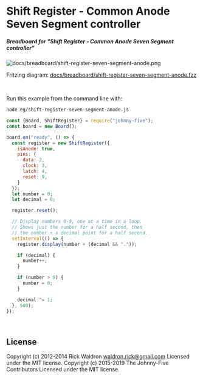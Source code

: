 <!--remove-start-->

# Shift Register - Common Anode Seven Segment controller

<!--remove-end-->






##### Breadboard for "Shift Register - Common Anode Seven Segment controller"



![docs/breadboard/shift-register-seven-segment-anode.png](breadboard/shift-register-seven-segment-anode.png)<br>

Fritzing diagram: [docs/breadboard/shift-register-seven-segment-anode.fzz](breadboard/shift-register-seven-segment-anode.fzz)

&nbsp;




Run this example from the command line with:
```bash
node eg/shift-register-seven-segment-anode.js
```


```javascript
const {Board, ShiftRegister} = require("johnny-five");
const board = new Board();

board.on("ready", () => {
  const register = new ShiftRegister({
    isAnode: true,
    pins: {
      data: 2,
      clock: 3,
      latch: 4,
      reset: 9,
    }
  });
  let number = 0;
  let decimal = 0;

  register.reset();

  // Display numbers 0-9, one at a time in a loop.
  // Shows just the number for a half second, then
  // the number + a decimal point for a half second.
  setInterval(() => {
    register.display(number + (decimal && "."));

    if (decimal) {
      number++;
    }

    if (number > 9) {
      number = 0;
    }

    decimal ^= 1;
  }, 500);
});

```








&nbsp;

<!--remove-start-->

## License
Copyright (c) 2012-2014 Rick Waldron <waldron.rick@gmail.com>
Licensed under the MIT license.
Copyright (c) 2015-2019 The Johnny-Five Contributors
Licensed under the MIT license.

<!--remove-end-->
